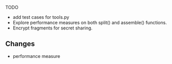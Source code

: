 TODO
* add test cases for tools.py
* Explore performance measures on both split() and assemble() functions.
* Encrypt fragments for secret sharing. 

## Changes
* performance measure
